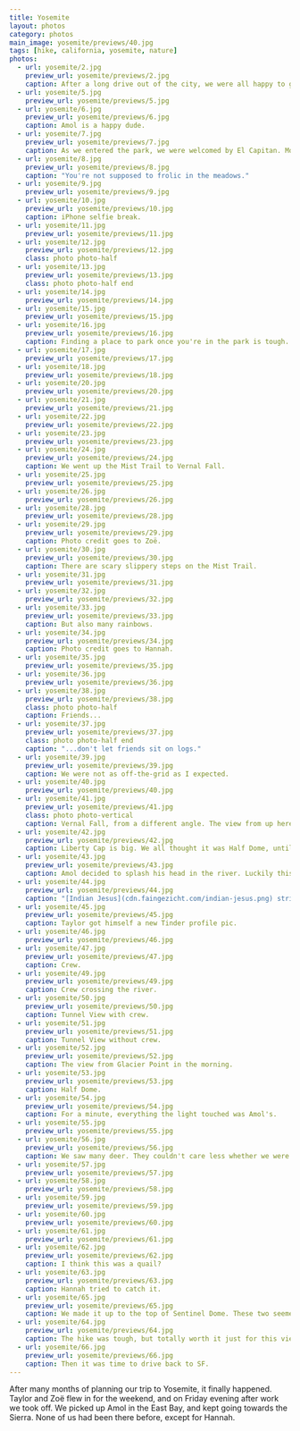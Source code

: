 ```yaml
---
title: Yosemite
layout: photos
category: photos
main_image: yosemite/previews/40.jpg
tags: [hike, california, yosemite, nature]
photos:
  - url: yosemite/2.jpg
    preview_url: yosemite/previews/2.jpg
    caption: After a long drive out of the city, we were all happy to go to sleep.
  - url: yosemite/5.jpg
    preview_url: yosemite/previews/5.jpg
  - url: yosemite/6.jpg
    preview_url: yosemite/previews/6.jpg
    caption: Amol is a happy dude.
  - url: yosemite/7.jpg
    preview_url: yosemite/previews/7.jpg
    caption: As we entered the park, we were welcomed by El Capitan. Most of you are probably familiar with it only thanks to it's [Apple fame](https://en.wikipedia.org/wiki/OS_X_El_Capitan), but this thing is way more impressive in person than on your computer's background photo. At ~3000 feet above the valley it oversees, the rock formation is massive, and it is baffling to think that people have climbed it, and that at least one person [did it without ropes](http://www.nationalgeographic.com/adventure/features/athletes/alex-honnold/most-dangerous-free-solo-climb-yosemite-national-park-el-capitan/).
  - url: yosemite/8.jpg
    preview_url: yosemite/previews/8.jpg
    caption: "You're not supposed to frolic in the meadows."
  - url: yosemite/9.jpg
    preview_url: yosemite/previews/9.jpg
  - url: yosemite/10.jpg
    preview_url: yosemite/previews/10.jpg
    caption: iPhone selfie break.
  - url: yosemite/11.jpg
    preview_url: yosemite/previews/11.jpg
  - url: yosemite/12.jpg
    preview_url: yosemite/previews/12.jpg
    class: photo photo-half
  - url: yosemite/13.jpg
    preview_url: yosemite/previews/13.jpg
    class: photo photo-half end
  - url: yosemite/14.jpg
    preview_url: yosemite/previews/14.jpg
  - url: yosemite/15.jpg
    preview_url: yosemite/previews/15.jpg
  - url: yosemite/16.jpg
    preview_url: yosemite/previews/16.jpg
    caption: Finding a place to park once you're in the park is tough. This was us.
  - url: yosemite/17.jpg
    preview_url: yosemite/previews/17.jpg
  - url: yosemite/18.jpg
    preview_url: yosemite/previews/18.jpg
  - url: yosemite/20.jpg
    preview_url: yosemite/previews/20.jpg
  - url: yosemite/21.jpg
    preview_url: yosemite/previews/21.jpg
  - url: yosemite/22.jpg
    preview_url: yosemite/previews/22.jpg
  - url: yosemite/23.jpg
    preview_url: yosemite/previews/23.jpg
  - url: yosemite/24.jpg
    preview_url: yosemite/previews/24.jpg
    caption: We went up the Mist Trail to Vernal Fall.
  - url: yosemite/25.jpg
    preview_url: yosemite/previews/25.jpg
  - url: yosemite/26.jpg
    preview_url: yosemite/previews/26.jpg
  - url: yosemite/28.jpg
    preview_url: yosemite/previews/28.jpg
  - url: yosemite/29.jpg
    preview_url: yosemite/previews/29.jpg
    caption: Photo credit goes to Zoë.
  - url: yosemite/30.jpg
    preview_url: yosemite/previews/30.jpg
    caption: There are scary slippery steps on the Mist Trail.
  - url: yosemite/31.jpg
    preview_url: yosemite/previews/31.jpg
  - url: yosemite/32.jpg
    preview_url: yosemite/previews/32.jpg
  - url: yosemite/33.jpg
    preview_url: yosemite/previews/33.jpg
    caption: But also many rainbows.
  - url: yosemite/34.jpg
    preview_url: yosemite/previews/34.jpg
    caption: Photo credit goes to Hannah.
  - url: yosemite/35.jpg
    preview_url: yosemite/previews/35.jpg
  - url: yosemite/36.jpg
    preview_url: yosemite/previews/36.jpg
  - url: yosemite/38.jpg
    preview_url: yosemite/previews/38.jpg
    class: photo photo-half
    caption: Friends...
  - url: yosemite/37.jpg
    preview_url: yosemite/previews/37.jpg
    class: photo photo-half end
    caption: "...don't let friends sit on logs."
  - url: yosemite/39.jpg
    preview_url: yosemite/previews/39.jpg
    caption: We were not as off-the-grid as I expected.
  - url: yosemite/40.jpg
    preview_url: yosemite/previews/40.jpg
  - url: yosemite/41.jpg
    preview_url: yosemite/previews/41.jpg
    class: photo photo-vertical
    caption: Vernal Fall, from a different angle. The view from up here was probably my favorite, but none of my photos did it justice.
  - url: yosemite/42.jpg
    preview_url: yosemite/previews/42.jpg
    caption: Liberty Cap is big. We all thought it was Half Dome, until we noticed it was not even close in size to the real thing.
  - url: yosemite/43.jpg
    preview_url: yosemite/previews/43.jpg
    caption: Amol decided to splash his head in the river. Luckily this British dude was there to save him, or he would have drowned.
  - url: yosemite/44.jpg
    preview_url: yosemite/previews/44.jpg
    caption: "[Indian Jesus](cdn.faingezicht.com/indian-jesus.png) strikes again."
  - url: yosemite/45.jpg
    preview_url: yosemite/previews/45.jpg
    caption: Taylor got himself a new Tinder profile pic.
  - url: yosemite/46.jpg
    preview_url: yosemite/previews/46.jpg
  - url: yosemite/47.jpg
    preview_url: yosemite/previews/47.jpg
    caption: Crew.
  - url: yosemite/49.jpg
    preview_url: yosemite/previews/49.jpg
    caption: Crew crossing the river.
  - url: yosemite/50.jpg
    preview_url: yosemite/previews/50.jpg
    caption: Tunnel View with crew.
  - url: yosemite/51.jpg
    preview_url: yosemite/previews/51.jpg
    caption: Tunnel View without crew.
  - url: yosemite/52.jpg
    preview_url: yosemite/previews/52.jpg
    caption: The view from Glacier Point in the morning.
  - url: yosemite/53.jpg
    preview_url: yosemite/previews/53.jpg
    caption: Half Dome.
  - url: yosemite/54.jpg
    preview_url: yosemite/previews/54.jpg
    caption: For a minute, everything the light touched was Amol's.
  - url: yosemite/55.jpg
    preview_url: yosemite/previews/55.jpg
  - url: yosemite/56.jpg
    preview_url: yosemite/previews/56.jpg
    caption: We saw many deer. They couldn't care less whether we were there or not. Taylor could care more.
  - url: yosemite/57.jpg
    preview_url: yosemite/previews/57.jpg
  - url: yosemite/58.jpg
    preview_url: yosemite/previews/58.jpg
  - url: yosemite/59.jpg
    preview_url: yosemite/previews/59.jpg
  - url: yosemite/60.jpg
    preview_url: yosemite/previews/60.jpg
  - url: yosemite/61.jpg
    preview_url: yosemite/previews/61.jpg
  - url: yosemite/62.jpg
    preview_url: yosemite/previews/62.jpg
    caption: I think this was a quail?
  - url: yosemite/63.jpg
    preview_url: yosemite/previews/63.jpg
    caption: Hannah tried to catch it.
  - url: yosemite/65.jpg
    preview_url: yosemite/previews/65.jpg
    caption: We made it up to the top of Sentinel Dome. These two seemed happy about it.
  - url: yosemite/64.jpg
    preview_url: yosemite/previews/64.jpg
    caption: The hike was tough, but totally worth it just for this view.
  - url: yosemite/66.jpg
    preview_url: yosemite/previews/66.jpg
    caption: Then it was time to drive back to SF.
---
```


After many months of planning our trip to Yosemite, it finally happened. Taylor and Zoë flew in for the weekend, and on Friday evening after work we took off. We picked up Amol in the East Bay, and kept going towards the Sierra. None of us had been there before, except for Hannah.